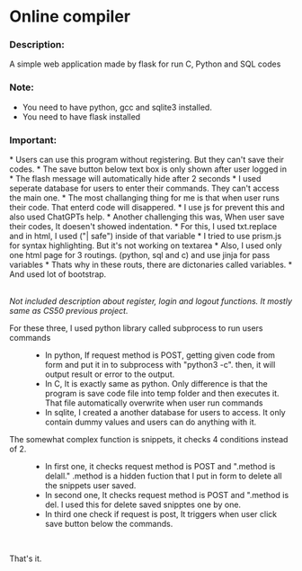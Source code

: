 <h1> Online compiler </h1>


<h3> Description: </h3>
<p>A simple web application made by flask for run C, Python and SQL codes</p>

<h3>Note:</h3>
<ul>
   <li>You need to have python, gcc and sqlite3 installed.</li>
   <li>You need to have flask installed</li>
</ul>

<h3>Important: </h3>
* Users can use this program without registering. But they can't save their codes.
* The save button below text box is only shown after user logged in
* The flash message will automatically hide after 2 seconds
* I used seperate database for users to enter their commands. They can't access the main one.
* The most challanging thing for me is that when user runs their code. That enterd code will disappered.
* I use js for prevent this and also used ChatGPTs help.
* Another challenging this was, When user save their codes, It doesen't showed indentation.
* For this, I used txt.replace and in html, I used ("| safe") inside of that variable
* I tried to use prism.js for syntax highlighting. But it's not working on textarea
* Also, I used only one html page for 3 routings. (python, sql and c) and use jinja for pass variables
* Thats why in these routs, there are dictonaries called variables.
* And used lot of bootstrap.
<br><br>

<i> Not included description about register, login and logout functions. It mostly same as CS50 previous project. </i>
<br>

<dl>
   <dt>For these three, I used python library called subprocess to run users commands</dt>
   <dd>
      <ul>
         <li> In python, If request method is POST, getting given code from form and put it in to subprocess with "python3 -c". then, it will output result or error to the output.</li>
         <li> In C, It is exactly same as python. Only difference is that the program is save code file into temp folder and then executes it. That file automatically overwrite when user run commands</li>
         <li>In sqlite, I created a another database for users to access. It only contain dummy values and users can do anything with it.</li>
      </ul>
   </dd>
</dl>
<dl>
   <dt>The somewhat complex function is snippets, it checks 4 conditions instead of 2. </dt>
   <dd>
      <ul>
         <li>In first one, it checks request method is POST and ".method is delall." .method is a hidden fuction that I put in form to delete all the snippets user saved.</li>
         <li>In second one, It checks request method is POST and ".method is del. I used this for delete saved snipptes one by one.</li>
         <li>In third one check if request is post, It triggers when user click save button below the commands.</li>
      </ul>
   
   </dd>
</dl>
<br>

That's it.
